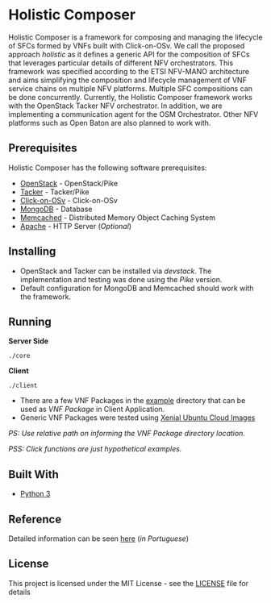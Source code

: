 # Holistic Composer

Holistic Composer is a framework for composing and managing the lifecycle of SFCs formed by VNFs built with Click-on-OSv. We call the proposed  approach *holistic* as it defines a generic API for the composition of SFCs that leverages particular details of different NFV orchestrators. This framework was specified according to the ETSI NFV-MANO architecture and aims simplifying the composition and lifecycle management of VNF service chains on multiple NFV platforms. Multiple SFC compositions can be done concurrently. Currently, the Holistic Composer framework works with the OpenStack Tacker NFV orchestrator. In addition, we are implementing a communication agent for the OSM Orchestrator. Other NFV platforms such as Open Baton are also planned to work with.

## Prerequisites

Holistic Composer has the following software prerequisites:

* [OpenStack](https://www.openstack.org/) - OpenStack/Pike
* [Tacker](https://wiki.openstack.org/wiki/Tacker) - Tacker/Pike
* [Click-on-OSv](https://github.com/lmarcuzzo/click-on-osv) - Click-on-OSv
* [MongoDB](https://www.mongodb.com/) - Database
* [Memcached](https://memcached.org/) - Distributed Memory Object Caching System
* [Apache](https://httpd.apache.org/) - HTTP Server (*Optional*)

## Installing

* OpenStack and Tacker can be installed via *devstack*. The implementation and testing was done using the *Pike* version.
* Default configuration for MongoDB and Memcached should work with the framework.

## Running

**Server Side**

```./core```

**Client**

```./client```

* There are a few VNF Packages in the [example](example) directory that can be used as *VNF Package* in Client Application.
* Generic VNF Packages were tested using [Xenial Ubuntu Cloud Images](https://cloud-images.ubuntu.com/xenial/)

*PS: Use relative path on informing the VNF Package directory location.*

*PSS: Click functions are just hypothetical examples.*

## Built With

* [Python 3](https://www.python.org/)

## Reference

Detailed information can be seen [here](http://portaldeconteudo.sbc.org.br/index.php/sbrc/article/view/2489/2453) (*in Portuguese*)

## License

This project is licensed under the MIT License - see the [LICENSE](LICENSE) file for details

